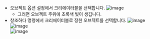 * 오브젝트 옵션 설정에서 크리에이터블을 선택합니다.
![image](https://github.com/itple-sw/kodu/assets/76088532/12db4fda-5e92-4a81-a082-be6c66986b86)
  * 그러면 오브젝트 주위에 초록색 빛이 생깁니다.
* 창조하다 명령에서 크리에이터블로 정한 오브젝트를 선택합니다.
![image](https://github.com/itple-sw/kodu/assets/76088532/c553ef50-adbe-4b5f-b9ad-5ab81e99c10f)
![image](https://github.com/itple-sw/kodu/assets/76088532/9b4d6c2d-251f-489d-ad16-3b771d8c2fd0)   
![image](https://github.com/itple-sw/kodu/assets/76088532/5234feb6-fb41-4d16-a8f1-32851ae554ad)



